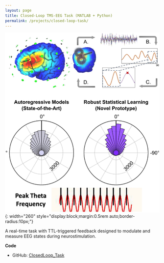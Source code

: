```yaml
---
layout: page
title: Closed-Loop TMS-EEG Task (MATLAB + Python)
permalink: /projects/closed-loop-task/
---
```


![Closed-Loop Task](/assets/images/project4.jpg){: width="260" style="display:block;margin:0.5rem auto;border-radius:10px;"}

A real-time task with TTL-triggered feedback designed to modulate and measure EEG states during neurostimulation.

**Code**  
- GitHub: <a href="https://github.com/SoleimaniGhazaleh/ClosedLoop_Task" target="_blank" rel="noopener">ClosedLoop_Task</a>
